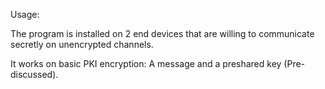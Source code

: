 Usage:

The program is installed on 2 end devices that are willing to communicate secretly on unencrypted channels.

It works on basic PKI encryption: A message and a preshared key (Pre-discussed).
